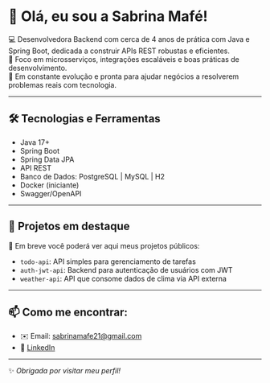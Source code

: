 # 👋 Olá, eu sou a Sabrina Mafé!

💻 Desenvolvedora Backend com cerca de 4 anos de prática com Java e Spring Boot, dedicada a construir APIs REST robustas e eficientes.  
🎯 Foco em microsserviços, integrações escaláveis e boas práticas de desenvolvimento.  
🚀 Em constante evolução e pronta para ajudar negócios a resolverem problemas reais com tecnologia.

---

## 🛠️ Tecnologias e Ferramentas
- Java 17+
- Spring Boot
- Spring Data JPA
- API REST
- Banco de Dados: PostgreSQL | MySQL | H2
- Docker (iniciante)
- Swagger/OpenAPI

---

## 🌟 Projetos em destaque
📌 Em breve você poderá ver aqui meus projetos públicos:

- `todo-api`: API simples para gerenciamento de tarefas
- `auth-jwt-api`: Backend para autenticação de usuários com JWT
- `weather-api`: API que consome dados de clima via API externa

---

## 📫 Como me encontrar:
- ✉️ Email: sabrinamafe21@gmail.com  
- 💼 [LinkedIn](https://l1nk.dev/povrg)

---

✨ *Obrigada por visitar meu perfil!*


